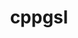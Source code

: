 ---
title: "cppgsl"
layout: cache
categories: [package, develop-2025-04-06]
meta: {"compilers": ["gcc@11.4.0"], "num_specs": 1, "num_specs_by_stack": {"hep": 1, "root": 1}, "oss": ["ubuntu22.04"], "platforms": ["linux"], "stacks": ["hep", "root"], "targets": ["x86_64_v3"], "versions": ["4.1.0"]}
spec_details: [{"compiler": "gcc@11.4.0", "hash": "5heivao2c5e753kelh5pnwmoxvilrbmz", "os": "ubuntu22.04", "platform": "linux", "size": "-", "stacks": ["hep", "root"], "target": "x86_64_v3", "variants": ["build_system=cmake", "build_type=Release", "cxxstd=14", "generator=make", "~ipo"], "versions": ["4.1.0"]}]
---